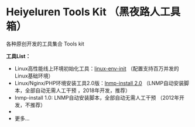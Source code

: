 Heiyeluren Tools Kit （黑夜路人工具箱）
=====

各种原创开发的工具集合 Tools kit

<b>工具List：</b>
  * Linux高性能线上环境初始化工具：<a href="https://github.com/heiyeluren/heiyeluren-tools/tree/master/linux-env-init">linux-env-init</a> （配置支持百万并发的Linux基础环境）
  * Linux/Nginx/PHP环境安装工具2.0版：<a href="https://github.com/heiyeluren/heiyeluren-tools/tree/master/lnmp-install-2.0">lnmp-install 2.0</a>   （LNMP自动安装脚本，全部自动无需人工干预 ，2018年开发，推荐）
  * lnmp-install 1.0: LNMP自动安装脚本，全部自动无需人工干预 （2012年开发，不推荐）
  * 
  * 更多...
  
